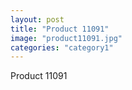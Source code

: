 ```yaml
---
layout: post
title: "Product 11091"
image: "product11091.jpg"
categories: "category1"
---
```

Product 11091
